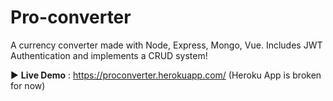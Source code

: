 # Pro-converter
A currency converter made with Node, Express, Mongo, Vue. Includes JWT Authentication and implements a CRUD system!

:arrow_forward: **Live Demo** : https://proconverter.herokuapp.com/
(Heroku App is broken for now)
